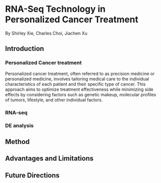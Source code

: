 # RNA-Seq Technology in Personalized Cancer Treatment
By Shirley Xie, Charles Choi, Jiachen Xu

## Introduction

### Personalized Cancer treatment
Personalized cancer treatment, often referred to as precision medicine or personalized medicine, involves tailoring medical care to the individual characteristics of each patient and their specific type of cancer. This approach aims to optimize treatment effectiveness while minimizing side effects by considering factors such as genetic makeup, molecular profiles of tumors, lifestyle, and other individual factors.

### RNA-seq

### DE analysis


## Method



## Advantages and Limitations



## Future Directions
